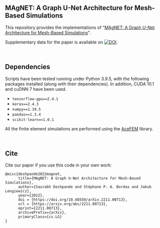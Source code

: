 ## MAgNET: A Graph U-Net Architecture for Mesh-Based Simulations  

This repository provides the implementations of "[MAgNET: A Graph U-Net Architecture for Mesh-Based Simulations](https://arxiv.org/abs/2211.00713)".

Supplementary data for the paper is available on [![DOI](https://zenodo.org/badge/DOI/10.5281/zenodo.7784804.svg)](https://doi.org/10.5281/zenodo.7784804).



<br />

## Dependencies

Scripts have been tested running under Python 3.9.5, with the following packages installed (along with their dependencies). In addition, CUDA 10.1 and cuDNN 7 have been used.


- `tensorflow-gpu==2.4.1`
- `keras==2.4.3`
- `numpy==1.19.5`
- `pandas==1.3.4`
- `scikit-learn==1.0.1`

All the finite element simulations are performed using the [AceFEM](http://symech.fgg.uni-lj.si/Download.htm) library.

<br />

## Cite

Cite our paper if you use this code in your own work:

```
@misc{deshpande2022magnet,
      title={MAgNET: A Graph U-Net Architecture for Mesh-Based Simulations},
      author={Saurabh Deshpande and Stéphane P. A. Bordas and Jakub Lengiewicz},
      year={2022},
      doi = {https://doi.org/10.48550/arXiv.2211.00713},
      url = {https://arxiv.org/abs/2211.00713},
      eprint={2211.00713},
      archivePrefix={arXiv},
      primaryClass={cs.LG}
}
```

<br />
